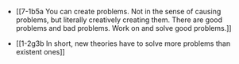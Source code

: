 - [[7-1b5a You can create problems. Not in the sense of causing problems, but literally creatively creating them. There are good problems and bad problems. Work on and solve good problems.]]

- [[1-2g3b In short, new theories have to solve more problems than existent ones]]
